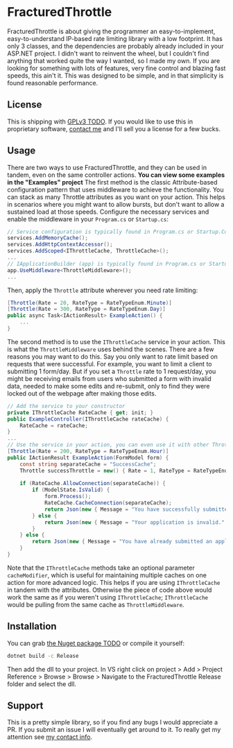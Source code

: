 # FracturedThrottle
FracturedThrottle is about giving the programmer an easy-to-implement, easy-to-understand IP-based rate limiting library with a low footprint. It has only 3 classes, and the dependencies are probably already included in your ASP.NET project.
I didn't want to reinvent the wheel, but I couldn't find anything that worked quite the way I wanted, so I made my own.
If you are looking for something with lots of features, very fine control and blazing fast speeds, this ain't it. This was designed to be simple, and in that simplicity is found reasonable performance.
## License
This is shipping with [GPLv3 TODO](TODO). If you would like to use this in proprietary software, [contact me](https://fracturedcode.net/contact) and I'll sell you a license for a few bucks.
## Usage
There are two ways to use FracturedThrottle, and they can be used in tandem, even on the same controller actions.
**You can view some examples in the "Examples" project**
The first method is the classic Attribute-based configuration pattern that uses middleware to achieve the functionality. You can stack as many Throttle attributes as you want on your action. This helps in scenarios where you might want to allow bursts, but don't want to allow a sustained load at those speeds.
Configure the necessary services and enable the middleware in your `Program.cs` or `Startup.cs`:
``` C#
// Service configuration is typically found in Program.cs or Startup.ConfigureServices()
services.AddMemoryCache();
services.AddHttpContextAccessor();
services.AddScoped<IThrottleCache, ThrottleCache>();
...
// IApplicationBuilder (app) is typically found in Program.cs or Startup.Configure()
app.UseMiddleware<ThrottleMiddleware>();
...
```
Then, apply the `Throttle` attribute wherever you need rate limiting:
``` C#
[Throttle(Rate = 20, RateType = RateTypeEnum.Minute)]
[Throttle(Rate = 300, RateType = RateTypeEnum.Day)]
public async Task<IActionResult> ExampleAction() {
    ...
}
```
The second method is to use the `IThrottleCache` service in your action. This is what the `ThrottleMiddleware` uses behind the scenes. There are a few reasons you may want to do this. 
Say you only want to rate limit based on requests that were successful. For example, you want to limit a client to submitting 1 form/day. But if you set a `Throttle` rate to 1 request/day, you might be receiving emails from users who submitted a form with invalid data, needed to make some edits and re-submit, only to find they were locked out of the webpage after making those edits.
``` C#
// Add the service to your constructor
private IThrottleCache RateCache { get; init; }
public ExampleController(IThrottleCache rateCache) {
    RateCache = rateCache;
}
...
// Use the service in your action, you can even use it with other Throttles as well!
[Throttle(Rate = 200, RateType = RateTypeEnum.Hour)]
public IActionResult ExampleAction(FormModel form) {
    const string separateCache = "SuccessCache";
    Throttle successThrottle = new() { Rate = 1, RateType = RateTypeEnum.Day }
    
    if (RateCache.AllowConnection(separateCache)) {
        if (ModelState.IsValid) {
            form.Process();
            RateCache.CacheConnection(separateCache);
            return Json(new { Message = "You have successfully submitted your application." });
        } else {
            return Json(new { Message = "Your application is invalid." });
        }
    } else {
        return Json(new { Message = "You have already submitted an application today." })
    }
}
```
Note that the `IThrottleCache` methods take an optional parameter `cacheModifier`, which is useful for maintaining multiple caches on one action for more advanced logic. This helps if you are using `IThrottleCache` in tandem with the attributes. Otherwise the piece of code above would work the same as if you weren't using `IThrottleCache`; `IThrottleCache` would be pulling from the same cache as `ThrottleMiddleware`.
## Installation
You can grab [the Nuget package TODO]() or compile it yourself:
``` Bash
dotnet build -c Release
```
Then add the dll to your project. In VS right click on project > Add > Project Reference > Browse > Browse > Navigate to the FracturedThrottle Release folder and select the dll.
## Support
This is a pretty simple library, so if you find any bugs I would appreciate a PR.
If you submit an issue I will eventually get around to it.
To really get my attention see [my contact info](https://fracturedcode.net/contact).
